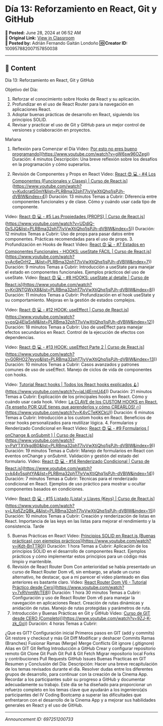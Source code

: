 # Día 13: Reforzamiento en React, Git y GitHub

**📅 Posted:** June 28, 2024 at 06:52 AM  
**🔗 Original Link:** [View in Classroom](https://classroom.google.com/c/Njk1MDgxNzAyMTIx/p/Njk3MjUxMjAwNzMz)  
**👤 Posted by:** Adrián Fernando Gaitán Londoño
**🆔 Creator ID:** 100957882007157850038

---

## 📝 Content

Día 13: Reforzamiento en React, Git y GitHub

Objetivo del Día:
1. Reforzar el conocimiento sobre Hooks de React y su aplicación.
2. Profundizar en el uso de React Router para la navegación en aplicaciones React.
3. Adoptar buenas prácticas de desarrollo en React, siguiendo los principios SOLID.
4. Revisar y practicar el uso de Git y GitHub para un mejor control de versiones y colaboración en proyectos.

Mañana

1. Reflexión para Comenzar el Día
Video: [Por esto no eres bueno programando]([https://www.youtube.com/watch?v=gW6sw96OZeg)](https://www.youtube.com/watch?v=gW6sw96OZeg))
Duración: 4 minutos
Descripción: Una breve reflexión sobre los desafíos en la programación y cómo superarlos.

2. Revisión de Componentes y Props en React
Video: [React 😍 💻 - #4 Los Componentes (Funcionales y Clases) | Curso de React.js]([https://www.youtube.com/watch?v=KudcratS0mY&list=PLRBma32phT7ivVwXtiQhq1jsPJh-dVBlW&index=4)](https://www.youtube.com/watch?v=KudcratS0mY&list=PLRBma32phT7ivVwXtiQhq1jsPJh-dVBlW&index=4))
Duración: 13 minutos
Temas a Cubrir:
Diferencia entre componentes funcionales y de clase.
Cómo y cuándo usar cada tipo de componente.


Video: [React 😍 💻 - #5 Las Propiedades (PROPS) | Curso de React.js]([https://www.youtube.com/watch?v=UDdiQ-0xSJQ&list=PLRBma32phT7ivVwXtiQhq1jsPJh-dVBlW&index=5)](https://www.youtube.com/watch?v=UDdiQ-0xSJQ&list=PLRBma32phT7ivVwXtiQhq1jsPJh-dVBlW&index=5))
Duración: 12 minutos
Temas a Cubrir:
Uso de props para pasar datos entre componentes.
Prácticas recomendadas para el uso de props.
3. Profundización en Hooks de React
Video: [React 😍 💻 - #7 Estados en Componentes Funcionales - HOOKS: useState FÁCIL | Curso de React.js]([https://www.youtube.com/watch?v=Ac6eOrH2__I&list=PLRBma32phT7ivVwXtiQhq1jsPJh-dVBlW&index=7)](https://www.youtube.com/watch?v=Ac6eOrH2__I&list=PLRBma32phT7ivVwXtiQhq1jsPJh-dVBlW&index=7))
Duración: 9 minutos
Temas a Cubrir:
Introducción a useState para manejar el estado en componentes funcionales.
Ejemplos prácticos del uso de useState.
Video: [React 😍 💻 - #8 HOOKS: useState al detalle | Curso de React.js]([https://www.youtube.com/watch?v=Krj3NTGWxX8&list=PLRBma32phT7ivVwXtiQhq1jsPJh-dVBlW&index=8)](https://www.youtube.com/watch?v=Krj3NTGWxX8&list=PLRBma32phT7ivVwXtiQhq1jsPJh-dVBlW&index=8))
Duración: 11 minutos
Temas a Cubrir:
Profundización en el hook useState y su comportamiento.
Mejoras en la gestión de estados complejos.


Video: [React 😍 💻 - #12 HOOK: useEffect | Curso de React.js]([https://www.youtube.com/watch?v=psQi4EIaSxM&list=PLRBma32phT7ivVwXtiQhq1jsPJh-dVBlW&index=12)](https://www.youtube.com/watch?v=psQi4EIaSxM&list=PLRBma32phT7ivVwXtiQhq1jsPJh-dVBlW&index=12))
Duración: 18 minutos
Temas a Cubrir:
Uso de useEffect para manejar efectos secundarios en React.
Control de la ejecución de efectos con dependencias.


Video: [React 😍 💻 - #13 HOOK: useEffect Parte 2 | Curso de React.js]([https://www.youtube.com/watch?v=G0RHO27eyyo&list=PLRBma32phT7ivVwXtiQhq1jsPJh-dVBlW&index=13)](https://www.youtube.com/watch?v=G0RHO27eyyo&list=PLRBma32phT7ivVwXtiQhq1jsPJh-dVBlW&index=13))
Duración: 10 minutos
Temas a Cubrir:
Casos avanzados y patrones comunes de uso de useEffect.
Manejo de ciclos de vida de componentes con hooks.


Video: [Tutorial React hooks | Todos los React hooks explicados 🪝]([https://www.youtube.com/watch?v=jaLl4ErmU44)](https://www.youtube.com/watch?v=jaLl4ErmU44))
Duración: 21 minutos
Temas a Cubrir:
Explicación de los principales hooks en React.
Cómo y cuándo usar cada hook.
Video: [La CLAVE de los CUSTOM HOOKS en React. ¡Te enseño POR QUÉ tienes que aprenderlos y cómo CREARLOS! 🔥]([https://www.youtube.com/watch?v=K4vCTeKKCkU)](https://www.youtube.com/watch?v=K4vCTeKKCkU))
Duración: 6 minutos
Temas a Cubrir:
Introducción a los custom hooks en React.
Beneficios de crear hooks personalizados para reutilizar lógica.
4. Formularios y Renderizado Condicional en React
Video: [React 😍 💻 - #9 Formularios [ onChange & onSubmit ] | Curso de React.js]([https://www.youtube.com/watch?v=PaYTXVkgdB0&list=PLRBma32phT7ivVwXtiQhq1jsPJh-dVBlW&index=9)](https://www.youtube.com/watch?v=PaYTXVkgdB0&list=PLRBma32phT7ivVwXtiQhq1jsPJh-dVBlW&index=9))
Duración: 19 minutos
Temas a Cubrir:
Manejo de formularios en React con eventos onChange y onSubmit.
Validación y gestión del estado del formulario.
Video: [React 😍 💻 - #14 Renderizado Condicional | Curso de React.js]([https://www.youtube.com/watch?v=k44v5sqhtYA&list=PLRBma32phT7ivVwXtiQhq1jsPJh-dVBlW&index=14)](https://www.youtube.com/watch?v=k44v5sqhtYA&list=PLRBma32phT7ivVwXtiQhq1jsPJh-dVBlW&index=14))
Duración: 7 minutos
Temas a Cubrir:
Técnicas para el renderizado condicional en React.
Ejemplos de uso práctico para mostrar u ocultar componentes basados en condiciones.


Video: [React 😍 💻 - #15 Listado (Lista) y Llaves (Keys) | Curso de React.js]([https://www.youtube.com/watch?v=LXq5ZzQBk_4&list=PLRBma32phT7ivVwXtiQhq1jsPJh-dVBlW&index=15)](https://www.youtube.com/watch?v=LXq5ZzQBk_4&list=PLRBma32phT7ivVwXtiQhq1jsPJh-dVBlW&index=15))
Duración: 10 minutos
Temas a Cubrir:
Creación y renderización de listas en React.
Importancia de las keys en las listas para mejorar el rendimiento y la consistencia.
Tarde

5. Buenas Prácticas en React
Video: [Principios SOLID en React.js (Buenas prácticas) con ejemplos prácticos]([https://www.youtube.com/watch?v=jKdt-BnTTR0)](https://www.youtube.com/watch?v=jKdt-BnTTR0))
Duración: 1 hora
Temas a Cubrir:
Aplicación de los principios SOLID en el desarrollo de componentes React.
Ejemplos prácticos y cómo implementar estos principios para un código más limpio y mantenible.
6. Revisión de React Router Dom
Con anterioridad se había presentado un curso de React Router Dom v6, sin embargo, se añade un curso alternativo, he destacar, que a mi parecer el video planteado en días anteriores es bastante claro.
Video: [React Router Dom V6 - Tutorial Práctico desde Cero]([https://www.youtube.com/watch?v=7xRVnmWcTE8)](https://www.youtube.com/watch?v=7xRVnmWcTE8))
Duración: 1 hora 30 minutos
Temas a Cubrir:
Configuración y uso de React Router Dom v6 para manejar la navegación en aplicaciones React.
Creación de rutas dinámicas y anidación de rutas.
Manejo de rutas protegidas y parámetros de ruta.
7. Introducción y Buenas Prácticas en Git y GitHub
Video: [Curso de GIT desde CERO (Completo)]([https://www.youtube.com/watch?v=9ZJ-K-zk_Go)](https://www.youtube.com/watch?v=9ZJ-K-zk_Go))
Duración: 4 horas
Temas a Cubrir:

¿Que es GIT?
Configuración inicial
Primeros pasos en GIT (add y commits)
Git restore y checkout y más
Git Diff
Modificar y deshacer Commits
Ramas (Branches)
Fusionar Ramas (Merge)
Merge Conflicts
Git ignore (.gitignore)
Alias en GIT
Git Reflog
Introducción a GitHub
Crear y configurar repositorio remoto
Git Clone
Git Push
Git Pull & Git Fetch
Migrar repositorio local
Forks y contribuciones
Pull Requests
GitHub Issues
Buenas Practicas en GIT
Resumen y Conclusión del Día:
Descripción:
Hacer una breve recapitulación de los temas revisados durante el día.
Resolver dudas entre los diferentes grupos de desarrollo, para continuar con la creación de la Cinema App.
Recordar a los participantes subir su progreso a GitHub y documentar adecuadamente su trabajo.
Este día se ha diseñado para proporcionar un refuerzo completo en los temas clave que ayudarán a los ingeniero(a)s participantes del IV Coding Bootcamp a superar las dificultades que enfrentaron con el desarrollo de la Cinema App y a mejorar sus habilidades generales en React y el uso de GitHub.



---

*Announcement ID: 697251200733*
